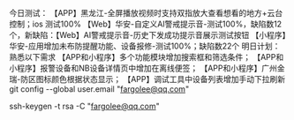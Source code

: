 今日测试：
【APP】黑龙江-全屏播放视频时支持双指放大查看想看的地方+云台控制；ios 测试100%
【Web】华安-自定义AI警戒提示音-测试100%，缺陷数12个，新缺陷：【Web】AI警戒提示音-历史下发成功提示音展示测试按钮
【小程序】华安-应用增加未布防提醒功能、设备报修-测试100%；缺陷数22个
明日计划：
熟悉以下需求
【APP和小程序】多个功能模块增加搜索框和筛选条件；
【APP和小程序】报警设备和NB设备详情页中增加在离线便签；
【APP和小程序】广州金瑞-防区图标颜色根据状态显示；
【APP】调试工具中设备列表增加手动下拉刷新
git config --global user.email "fargolee@qq.com"


ssh-keygen -t rsa -C "fargolee@qq.com"




